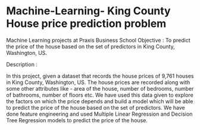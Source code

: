 # Machine-Learning- King County House price prediction problem
Machine Learning projects at Praxis Business School
Objective : To predict the price of the house based on the set of predictors in King County, Washington, US.

Description : 

In this project, given a dataset that records the house prices of 9,761 houses in King County, Washington, US. The house prices are recorded along with some other attributes like - area of the house, number of bedrooms, number of bathrooms, number of floors etc.
We have used this data given to explore the factors on which the price depends and build a model which will be able to predict the price of the house based on the set of predictors.
We have done feature engineering and used Multiple Linear Regression and Decision Tree Regression models to predict the price of the house.
